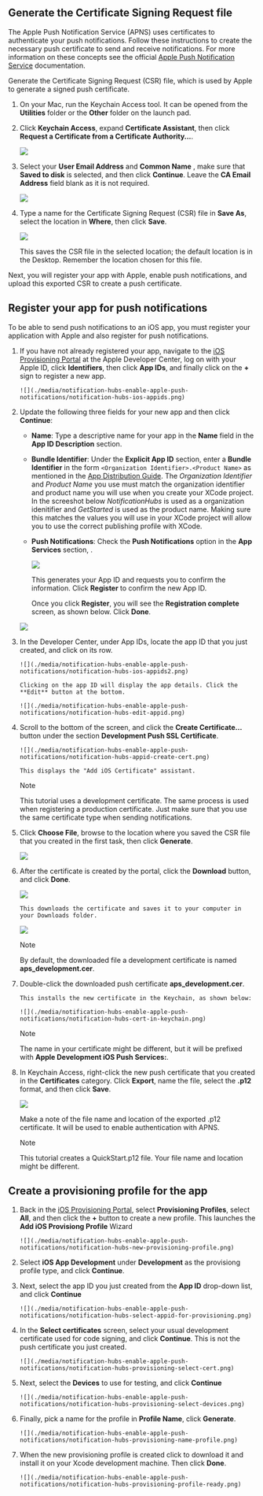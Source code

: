 

## Generate the Certificate Signing Request file
The Apple Push Notification Service (APNS) uses certificates to authenticate your push notifications. Follow these instructions to create the necessary push certificate to send and receive notifications. For more information on these concepts see the official [Apple Push Notification Service](http://go.microsoft.com/fwlink/p/?LinkId=272584) documentation.

Generate the Certificate Signing Request (CSR) file, which is used by Apple to generate a signed push certificate.

1. On your Mac, run the Keychain Access tool. It can be opened from the **Utilities** folder or the **Other** folder on the launch pad.
2. Click **Keychain Access**, expand **Certificate Assistant**, then click **Request a Certificate from a Certificate Authority...**.
   
      ![](./media/notification-hubs-enable-apple-push-notifications/notification-hubs-request-cert-from-ca.png)
3. Select your **User Email Address** and **Common Name** , make sure that **Saved to disk** is selected, and then click **Continue**. Leave the **CA Email Address** field blank as it is not required.
   
      ![](./media/notification-hubs-enable-apple-push-notifications/notification-hubs-csr-info.png)
4. Type a name for the Certificate Signing Request (CSR) file in **Save As**, select the location in **Where**, then click **Save**.
   
      ![](./media/notification-hubs-enable-apple-push-notifications/notification-hubs-save-csr.png)
   
      This saves the CSR file in the selected location; the default location is in the Desktop. Remember the location chosen for this file.

Next, you will register your app with Apple, enable push notifications, and upload this exported CSR to create a push certificate.

## Register your app for push notifications
To be able to send push notifications to an iOS app, you must register your application with Apple and also register for push notifications.  

1. If you have not already registered your app, navigate to the <a href="http://go.microsoft.com/fwlink/p/?LinkId=272456" target="_blank">iOS Provisioning Portal</a> at the Apple Developer Center, log on with your Apple ID, click **Identifiers**, then click **App IDs**, and finally click on the **+** sign to register a new app.
   
       ![](./media/notification-hubs-enable-apple-push-notifications/notification-hubs-ios-appids.png)
2. Update the following three fields for your new app and then click **Continue**:
   
   * **Name**: Type a descriptive name for your app in the **Name** field in the **App ID Description** section.
   * **Bundle Identifier**: Under the **Explicit App ID** section, enter a **Bundle Identifier** in the form `<Organization Identifier>.<Product Name>` as mentioned in the [App Distribution Guide](https://developer.apple.com/library/mac/documentation/IDEs/Conceptual/AppDistributionGuide/ConfiguringYourApp/ConfiguringYourApp.html#//apple_ref/doc/uid/TP40012582-CH28-SW8). The *Organization Identifier* and *Product Name* you use must match the organization identifier and product name you will use when you create your XCode project. In the screeshot below *NotificationHubs* is used as a organization idenitifier and *GetStarted* is used as the product name. Making sure this matches the values you will use in your XCode project will allow you to use the correct publishing profile with XCode. 
   * **Push Notifications**: Check the **Push Notifications** option in the **App Services** section, .
     
     ![](./media/notification-hubs-enable-apple-push-notifications/notification-hubs-new-appid-info.png)
     
      This generates your App ID and requests you to confirm the information. Click **Register** to confirm the new App ID.
     
      Once you click **Register**, you will see the **Registration complete** screen, as shown below. Click **Done**.

    ![](./media/notification-hubs-enable-apple-push-notifications/notification-hubs-appid-registration-complete.png)


1. In the Developer Center, under App IDs, locate the app ID that you just created, and click on its row.
   
       ![](./media/notification-hubs-enable-apple-push-notifications/notification-hubs-ios-appids2.png)
   
       Clicking on the app ID will display the app details. Click the **Edit** button at the bottom.
   
       ![](./media/notification-hubs-enable-apple-push-notifications/notification-hubs-edit-appid.png)
2. Scroll to the bottom of the screen, and click the **Create Certificate...** button under the section **Development Push SSL Certificate**.
   
       ![](./media/notification-hubs-enable-apple-push-notifications/notification-hubs-appid-create-cert.png)
   
       This displays the "Add iOS Certificate" assistant.
   
   > [!NOTE]
   > This tutorial uses a development certificate. The same process is used when registering a production certificate. Just make sure that you use the same certificate type when sending notifications.
   > 
   > 
3. Click **Choose File**, browse to the location where you saved the CSR file that you created in the first task, then click **Generate**.
   
      ![](./media/notification-hubs-enable-apple-push-notifications/notification-hubs-appid-cert-choose-csr.png)
4. After the certificate is created by the portal, click the **Download** button, and click **Done**.
   
      ![](./media/notification-hubs-enable-apple-push-notifications/notification-hubs-appid-download-cert.png)
   
       This downloads the certificate and saves it to your computer in your Downloads folder.
   
      ![](./media/notification-hubs-enable-apple-push-notifications/notification-hubs-cert-downloaded.png)
   
   > [!NOTE]
   > By default, the downloaded file a development certificate is named **aps_development.cer**.
   > 
   > 
5. Double-click the downloaded push certificate **aps_development.cer**.
   
       This installs the new certificate in the Keychain, as shown below:
   
       ![](./media/notification-hubs-enable-apple-push-notifications/notification-hubs-cert-in-keychain.png)
   
   > [!NOTE]
   > The name in your certificate might be different, but it will be prefixed with **Apple Development iOS Push Services:**.
   > 
   > 
6. In Keychain Access, right-click the new push certificate that you created in the **Certificates** category. Click **Export**, name the file, select the **.p12** format, and then click **Save**.
   
    ![](./media/notification-hubs-enable-apple-push-notifications/notification-hubs-export-cert-p12.png)
   
    Make a note of the file name and location of the exported .p12 certificate. It will be used to enable authentication with APNS.
   
   > [!NOTE]
   > This tutorial creates a QuickStart.p12 file. Your file name and location might be different.
   > 
   > 

## Create a provisioning profile for the app
1. Back in the <a href="http://go.microsoft.com/fwlink/p/?LinkId=272456" target="_blank">iOS Provisioning Portal</a>, select **Provisioning Profiles**, select **All**, and then click the **+** button to create a new profile. This launches the **Add iOS Provisiong Profile** Wizard
   
       ![](./media/notification-hubs-enable-apple-push-notifications/notification-hubs-new-provisioning-profile.png)
2. Select **iOS App Development** under **Development** as the provisiong profile type, and click **Continue**. 
3. Next, select the app ID you just created from the **App ID** drop-down list, and click **Continue**
   
       ![](./media/notification-hubs-enable-apple-push-notifications/notification-hubs-select-appid-for-provisioning.png)
4. In the **Select certificates** screen, select your usual development certificate used for code signing, and click **Continue**. This is not the push certificate you just created.
   
       ![](./media/notification-hubs-enable-apple-push-notifications/notification-hubs-provisioning-select-cert.png)
5. Next, select the **Devices** to use for testing, and click **Continue**
   
       ![](./media/notification-hubs-enable-apple-push-notifications/notification-hubs-provisioning-select-devices.png)
6. Finally, pick a name for the profile in **Profile Name**, click **Generate**.
   
       ![](./media/notification-hubs-enable-apple-push-notifications/notification-hubs-provisioning-name-profile.png)
7. When the new provisioning profile is created click to download it and install it on your Xcode development machine. Then click **Done**.
   
       ![](./media/notification-hubs-enable-apple-push-notifications/notification-hubs-provisioning-profile-ready.png)

